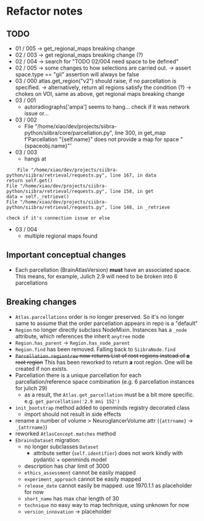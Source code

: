# Refactor notes

## TODO

- 01 / 005 -> get_regional_maps breaking change
- 02 / 003 -> get regional_maps breaking change (?)
- 02 / 004 -> search for "TODO 02/004 need space to be defined"
- 02 / 005 -> some changes to how selections are carried out. 
    -> assert space.type == "gii" assertion will always be false
- 03 / 000 atlas.get_region("v2") should raise, if no parcellation is specified.
    -> alternatively, return all regions satisfy the condition (?)
    -> chokes on VOI, same as above, get regional maps breaking change
- 03 / 001
    - autoradiographs['ampa'] seems to hang... check if it was network issue or...
- 03 / 002
    -   File "/home/xiao/dev/projects/siibra-python/siibra/core/parcellation.py", line 300, in get_map
    f'Parcellation "{self.name}" does not provide a map for space "{spaceobj.name}"'
- 03 / 003
    - hangs at 
```
    File "/home/xiao/dev/projects/siibra-python/siibra/retrieval/requests.py", line 167, in data
return self.get()
File "/home/xiao/dev/projects/siibra-python/siibra/retrieval/requests.py", line 158, in get
data = self._retrieve()
File "/home/xiao/dev/projects/siibra-python/siibra/retrieval/requests.py", line 148, in _retrieve
```
    check if it's connection issue or else
- 03 / 004
    - multiple regional maps found
    
## Important conceptual changes

- Each parcellation (BrainAtlasVersion) **must** have an associated space. This means, for example, Julich 2.9 will need to be broken into 6 parcellations

## Breaking changes

- `Atlas.parcellations` order is no longer preserved. So it's no longer same to assume that the order parcellation appears in repo is a "default"
- `Region` no longer directly subclass NodeMixin. Instances has a `_node` attribute, which references the inherit `anytree` node
- `Region.has_parent` -> `Region.has_node_parent`
- `Region.find` has been removed. Falling back to `SiibraNode.find`
- ~~`Parcellation.regiontree` now returns List of root regions instead of **a** root region~~ This has been reworked to return **a** root region. One will be created if non exists.
- Parcellation there is a unique parcellation for each parcellation/reference space combination (e.g. 6 parcellation instances for julich 29)
    - as a result, the `Atlas.get_parcellation` must be a bit more specific. e.g. `get_parcellation('2.9 mni 152')`
- `init_bootstrap` method added to openminds registry decorated class
    - import should not result in side effects
- rename a number of volume > NeuroglancerVolume attr (`{attrname}` -> `_{attrname}`)
- reworked `AtlasConcept.matches` method
- `EbrainsDataset` migration:
    - no longer subclasses `Dataset`
        - attribute setter (`self.identifier`) does not work kindly with pydantic + openminds model
    - description has char limit of 3000
    - `ethics_assessment` cannot be easily mapped
    - `experiment_approach` cannot be easily mapped
    - `release_date` cannot easily be mapped. use 1970.1.1 as placeholder for now
    - `short_name` has max char length of 30
    - `technique` no easy way to map technique, using unknown for now
    - `version_innovation` -> placeholder
